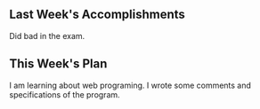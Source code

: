 ## Last Week's Accomplishments
Did bad in the exam.

## This Week's Plan
I am learning about web programing.
I wrote some comments and specifications of the program.
